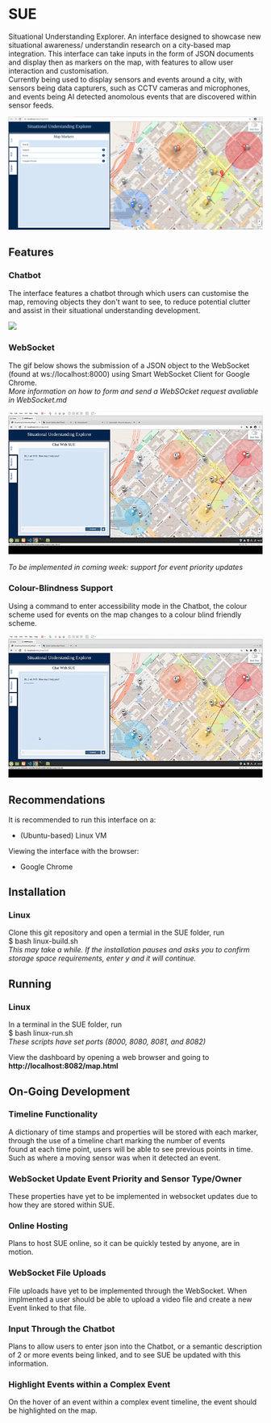 # SUE
Situational Understanding Explorer. An interface designed to showcase new situational awareness/ understandin research on a city-based map integration. This interface can take inputs in the form of JSON documents and display then as markers on the map, with features to allow user interaction and customisation.  
Currently being used to display sensors and events around a city, with sensors being data capturers, such as CCTV cameras and microphones, and events being AI detected anomolous events that are discovered within sensor feeds.  

![](examples/SUE-mainpage.png)

## Features
### Chatbot
The interface features a chatbot through which users can customise the map, removing objects they don't want to see, to reduce potential clutter and assist in their situational understanding development.  

![](examples/Chatbot-example.gif)

### WebSocket
The gif below shows the submission of a JSON object to the WebSocket (found at ws://localhost:8000) using Smart WebSocket Client for Google Chrome.  
*More information on how to form and send a WebSOcket request avaliable in WebSocket.md*

![](examples/websocket-update.gif)  

*To be implemented in coming week: support for event priority updates*

### Colour-Blindness Support
Using a command to enter accessibility mode in the Chatbot, the colour scheme used for events on the map changes to a colour blind friendly scheme.  

![](examples/accessibility-mode.gif)

## Recommendations
It is recommended to run this interface on a:  
- (Ubuntu-based) Linux VM  

Viewing the interface with the browser:  
- Google Chrome

## Installation
### Linux
Clone this git repository and open a termial in the SUE folder, run  
$ bash linux-build.sh  
*This may take a while. If the installation pauses and asks you to confirm storage space requirements, enter y and it will continue.*  

## Running
### Linux
In a terminal in the SUE folder, run  
$ bash linux-run.sh  
*These scripts have set ports (8000, 8080, 8081, and 8082)*  

View the dashboard by opening a web browser and going to **http://localhost:8082/map.html**

## On-Going Development
### Timeline Functionality
A dictionary of time stamps and properties will be stored with each marker, through the use of a timeline chart marking the number of events  
found at each time point, users will be able to see previous points in time. Such as where a moving sensor was when it detected an event.  

### WebSocket Update Event Priority and Sensor Type/Owner
These properties have yet to be implemented in websocket updates due to how they are stored within SUE.  

### Online Hosting
Plans to host SUE online, so it can be quickly tested by anyone, are in motion.  

### WebSocket File Uploads 
File uploads have yet to be implemented through the WebSocket. When implmented a user should be able to upload a video file and create a new Event linked to that file.  

### Input Through the Chatbot
Plans to allow users to enter json into the Chatbot, or a semantic description of 2 or more events being linked, and to see SUE be updated with this information.  

### Highlight Events within a Complex Event
On the hover of an event within a complex event timeline, the event should be highlighted on the map.

